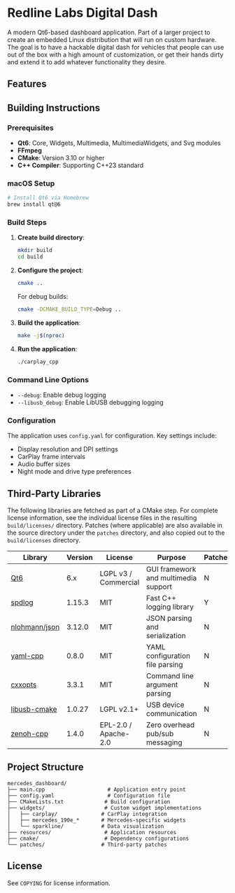 # Redline Labs Digital Dash

A modern Qt6-based dashboard application.  Part of a larger project to create an embedded Linux distribution that will run on custom hardware.   The goal is to have a hackable digital dash for vehicles that people can use out of the box with a high amount of customization, or get their hands dirty and extend it to add whatever functionality they desire.

## Features

## Building Instructions

### Prerequisites

- **Qt6**: Core, Widgets, Multimedia, MultimediaWidgets, and Svg modules
- **FFmpeg**
- **CMake**: Version 3.10 or higher
- **C++ Compiler**: Supporting C++23 standard

### macOS Setup

```bash
# Install Qt6 via Homebrew
brew install qt@6
```

### Build Steps

1. **Create build directory**:
   ```bash
   mkdir build
   cd build
   ```

2. **Configure the project**:
   ```bash
   cmake ..
   ```
   
   For debug builds:
   ```bash
   cmake -DCMAKE_BUILD_TYPE=Debug ..
   ```

3. **Build the application**:
   ```bash
   make -j$(nproc)
   ```

4. **Run the application**:
   ```bash
   ./carplay_cpp
   ```

### Command Line Options

- `--debug`: Enable debug logging
- `--libusb_debug`: Enable LibUSB debugging logging

### Configuration

The application uses `config.yaml` for configuration. Key settings include:

- Display resolution and DPI settings
- CarPlay frame intervals
- Audio buffer sizes
- Night mode and drive type preferences

## Third-Party Libraries
The following libraries are fetched as part of a CMake step.  For complete license information, see the individual license files in the resulting `build/licenses/` directory. Patches (where applicable) are also available in the source directory under the `patches` directory, and also copied out to the `build/licenses` directory.

| Library | Version | License | Purpose | Patched |
|---------|---------|---------|---------|---------|
| [Qt6](https://www.qt.io/) | 6.x | LGPL v3 / Commercial | GUI framework and multimedia support | N |
| [spdlog](https://github.com/gabime/spdlog) | 1.15.3 | MIT | Fast C++ logging library | Y |
| [nlohmann/json](https://github.com/nlohmann/json) | 3.12.0 | MIT | JSON parsing and serialization | N|
| [yaml-cpp](https://github.com/jbeder/yaml-cpp) | 0.8.0 | MIT | YAML configuration file parsing | N |
| [cxxopts](https://github.com/jarro2783/cxxopts) | 3.3.1 | MIT | Command line argument parsing | N |
| [libusb-cmake](https://github.com/libusb/libusb-cmake) | 1.0.27 | LGPL v2.1+ | USB device communication | N |
| [zenoh-cpp](https://github.com/eclipse-zenoh/zenoh-cpp) | 1.4.0 | EPL-2.0 / Apache-2.0 | Zero overhead pub/sub messaging | N |


## Project Structure

```
mercedes_dashboard/
├── main.cpp                    # Application entry point
├── config.yaml                 # Configuration file
├── CMakeLists.txt             # Build configuration
├── widgets/                   # Custom widget implementations
│   ├── carplay/              # CarPlay integration
│   ├── mercedes_190e_*       # Mercedes-specific widgets
│   └── sparkline/            # Data visualization
├── resources/                 # Application resources
├── cmake/                     # Dependency configurations
└── patches/                  # Third-party patches
```

## License

See `COPYING` for license information.
